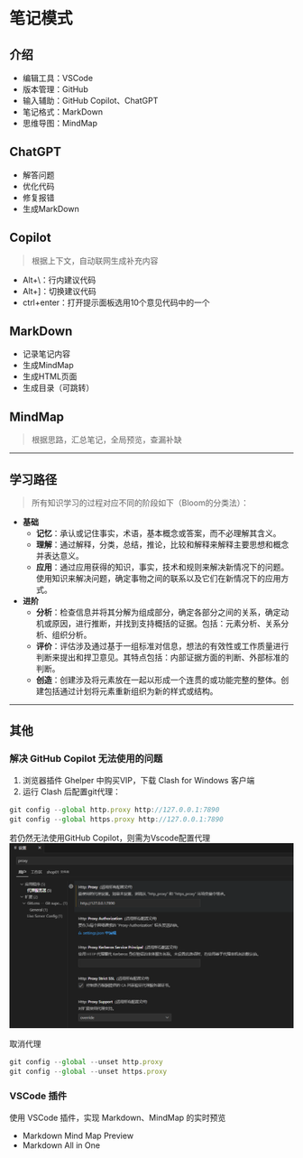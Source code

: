 # 笔记模式

## 介绍

- 编辑工具：VSCode
- 版本管理：GitHub
- 输入辅助：GitHub Copilot、ChatGPT
- 笔记格式：MarkDown
- 思维导图：MindMap

## ChatGPT

- 解答问题
- 优化代码
- 修复报错
- 生成MarkDown

## Copilot

> 根据上下文，自动联网生成补充内容

- Alt+\：行内建议代码
- Alt+]：切换建议代码
- ctrl+enter：打开提示面板选用10个意见代码中的一个

## MarkDown

- 记录笔记内容
- 生成MindMap
- 生成HTML页面
- 生成目录（可跳转）

## MindMap

> 根据思路，汇总笔记，全局预览，查漏补缺

---

## 学习路径

> 所有知识学习的过程对应不同的阶段如下（Bloom的分类法）：

- **基础**
  - **记忆**：承认或记住事实，术语，基本概念或答案，而不必理解其含义。
  - **理解**：通过解释，分类，总结，推论，比较和解释来解释主要思想和概念并表达意义。
  - **应用**：通过应用获得的知识，事实，技术和规则来解决新情况下的问题。使用知识来解决问题，确定事物之间的联系以及它们在新情况下的应用方式。
- **进阶**
  - **分析**：检查信息并将其分解为组成部分，确定各部分之间的关系，确定动机或原因，进行推断，并找到支持概括的证据。包括：元素分析、关系分析、组织分析。
  - **评价**：评估涉及通过基于一组标准对信息，想法的有效性或工作质量进行判断来提出和捍卫意见。其特点包括：内部证据方面的判断、外部标准的判断。
  - **创造**：创建涉及将元素放在一起以形成一个连贯的或功能完整的整体。创建包括通过计划将元素重新组织为新的样式或结构。

---

## 其他

### 解决 GitHub Copilot 无法使用的问题

1. 浏览器插件 Ghelper 中购买VIP，下载 Clash for Windows 客户端
2. 运行 Clash 后配置git代理：

``` JavaScript
git config --global http.proxy http://127.0.0.1:7890
git config --global https.proxy http://127.0.0.1:7890
```

若仍然无法使用GitHub Copilot，则需为Vscode配置代理
![配置代理](./images/setting.png)

取消代理

``` JavaScript
git config --global --unset http.proxy
git config --global --unset https.proxy
```

### VSCode 插件

使用 VSCode 插件，实现 Markdown、MindMap 的实时预览

- Markdown Mind Map Preview
- Markdown All in One
